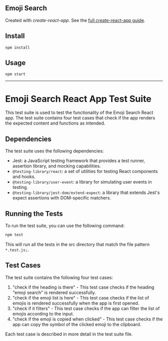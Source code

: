 ## Emoji Search

Created with _create-react-app_. See the [full create-react-app guide](https://github.com/facebookincubator/create-react-app/blob/master/packages/react-scripts/template/README.md).

## Install

`npm install`

## Usage

`npm start`

---

# Emoji Search React App Test Suite

This test suite is used to test the functionality of the Emoji Search React app. The test suite contains four test cases that check if the app renders the expected content and functions as intended.

## Dependencies

The test suite uses the following dependencies:

- Jest: a JavaScript testing framework that provides a test runner, assertion library, and mocking capabilities.
- `@testing-library/react`: a set of utilities for testing React components and hooks.
- `@testing-library/user-event`: a library for simulating user events in testing.
- `@testing-library/jest-dom/extend-expect`: a library that extends Jest's expect assertions with DOM-specific matchers.

## Running the Tests

To run the test suite, you can use the following command:

```bash
npm test
```

This will run all the tests in the src directory that match the file pattern `*.test.js;`.

## Test Cases

The test suite contains the following four test cases:

1. "check if the heading is there" - This test case checks if the heading "emoji search" is rendered successfully.
2. "check if the emoji list is here" - This test case checks if the list of emojis is rendered successfully when the app is first opened.
3. "check if it filters" - This test case checks if the app can filter the list of emojis according to the input.
4. "check if the emoji is copied when clicked" - This test case checks if the app can copy the symbol of the clicked emoji to the clipboard.

Each test case is described in more detail in the test suite file.
